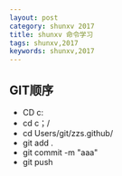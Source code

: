 ```yaml
---
layout: post
category: shunxv 2017
title: shunxv 命令学习 
tags: shunxv,2017
keywords: shunxv,2017
---
```


## GIT顺序
* CD c:
* cd c；/
* cd Users/git/zzs.github/
* git add .
* git commit -m "aaa"
* git push